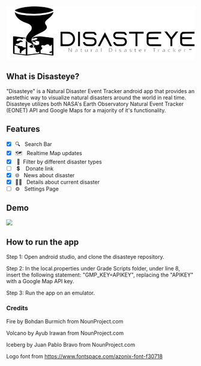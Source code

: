 ![](images/Disasteye_Logo_Trim.png)

## What is Disasteye?
"Disasteye" is a Natural Disaster Event Tracker android app that provides an aestethic way to visualize natural disasters around the world in real time. Disasteye utilizes both NASA's Earth Observatory Natural Event Tracker (EONET) API and Google Maps for a majority of it's functionality. 

## Features
- [x] 🔍&nbsp;&nbsp;&nbsp;Search Bar
- [x] 🗺&nbsp;&nbsp;&nbsp;Realtime Map updates
- [x] &nbsp;🚩&nbsp;&nbsp;Filter by different disaster types
- [ ] &nbsp;💲&nbsp;&nbsp;&nbsp;&nbsp;Donate link
- [x] 🌐&nbsp;&nbsp;&nbsp;News about disaster
- [x] 🕵️‍♂️&nbsp;&nbsp;&nbsp;Details about current disaster
- [ ] ⚙&nbsp;&nbsp;&nbsp;Settings Page

## Demo
<div id="header">
  <img src="https://thumbs.gfycat.com/MarvelousGrayEnglishpointer-size_restricted.gif" width="200"/>
</div>

## How to run the app

Step 1: Open android studio, and clone the disasteye repository.

Step 2: In the local.properties under Grade Scripts folder, under line 8, insert
        the following statement: "GMP_KEY=APIKEY", replacing the "APIKEY" with a Google
        Map API key.

Step 3: Run the app on an emulator.

### Credits
Fire by Bohdan Burmich from NounProject.com

Volcano by Ayub Irawan from NounProject.com

Iceberg by Juan Pablo Bravo from NounProject.com

Logo font from https://www.fontspace.com/azonix-font-f30718
